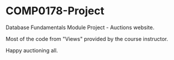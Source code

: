 # COMP0178-Project

Database Fundamentals Module Project - Auctions website.

Most of the code from "Views" provided by the course instructor.

Happy auctioning all.
